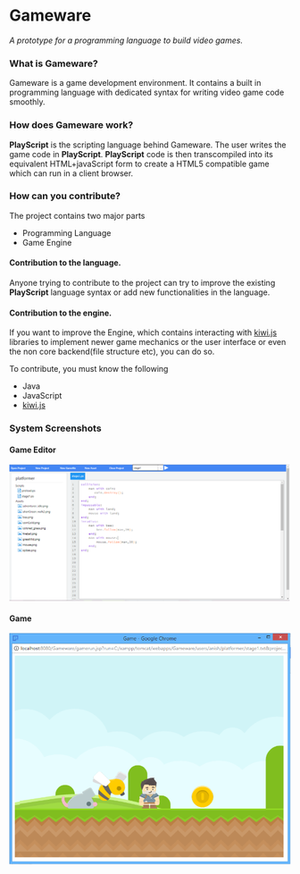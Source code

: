 # Gameware
_A prototype for a programming language to build video games._

### What is Gameware?
Gameware is a game development environment. It contains a built in programming language with dedicated syntax for writing video game code smoothly.

### How does Gameware work?
**PlayScript** is the scripting language behind Gameware. The user writes the game code in **PlayScript**. **PlayScript** code is then transcompiled into its equivalent HTML+javaScript form to create a HTML5 compatible game which can run in a client browser.

### How can you contribute?
The project contains two major parts
- Programming Language
- Game Engine

#### Contribution to the language.
Anyone trying to contribute to the project can try to improve the existing **PlayScript** language syntax or add new functionalities in the language.
#### Contribution to the engine.
If you want to improve the Engine, which contains interacting with [kiwi.js](https://github.com/gamelab/kiwi.js/) libraries to implement newer game mechanics or the user interface or even the non core backend(file structure etc), you can do so.

To contribute, you must know the following
- Java
- JavaScript
- [kiwi.js](https://github.com/gamelab/kiwi.js/)

### System Screenshots

#### Game Editor
![Editor](https://github.com/AnishGS/Gameware/blob/master/screenshots/screen1.png)

#### Game
![Game](https://github.com/AnishGS/Gameware/blob/master/screenshots/screen2.png)
